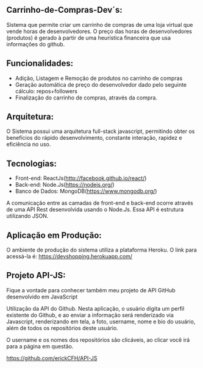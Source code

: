Carrinho-de-Compras-Dev´s:
--------------------------

Sistema que permite criar um carrinho de compras de uma loja virtual que vende horas de desenvolvedores. O preço das horas de desenvolvedores (produtos) é gerado à partir de uma heurística financeira que usa informações do github.

Funcionalidades:
----------------

* Adição, Listagem e Remoção de produtos no carrinho de compras
* Geração automática de preço do desenvolvedor dado pelo seguinte cálculo: repos+followers
* Finalização do carrinho de compras, através da compra.

Arquitetura:
-----------

O Sistema possui uma arquitetura full-stack javascript, permitindo obter os benefícios do rápido desenvolvimento, constante interação, rapidez e eficiência no uso. 

Tecnologias:
------------

* Front-end: ReactJs(http://facebook.github.io/react/)
* Back-end: Node.Js(https://nodejs.org/)
* Banco de Dados: MongoDB(https://www.mongodb.org/)

A comunicação entre as camadas de front-end e back-end ocorre através de uma API Rest desenvolvida usando o Node.Js. Essa API é estrutura utilizando JSON.



Aplicação em Produção:
---------------------

O ambiente de produção do sistema utiliza a plataforma Heroku. O link para acessá-la é: 
https://devshopping.herokuapp.com/

Projeto API-JS:
--------------

Fique a vontade para conhecer também meu projeto de API GitHub desenvolvido em JavaScript 

Utilização da API do Github.
Nesta aplicação, o usuário digita um perfil existente do Github, e ao enviar a informação será renderizado via Javascript, renderizando em tela, a foto, username, nome e bio do usuário, além de todos os repositórios deste usuário.

O username e os nomes dos repositórios são clicáveis, ao clicar você irá para a página em questão.

https://github.com/erickCFH/API-JS



